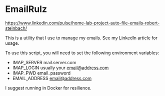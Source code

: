 # EmailRulz

https://www.linkedin.com/pulse/home-lab-project-auto-file-emails-robert-steinbach/

This is a utility that I use to manage my emails.   See my LinkedIn article for usage.

To use this script, you will need to set the following environment variables:

- IMAP_SERVER    mail.server.com
- IMAP_LOGIN     usually your email@address.com
- IMAP_PWD       email_password
- EMAIL_ADDRESS  email@address.com


I suggest running in Docker for resilience.  


